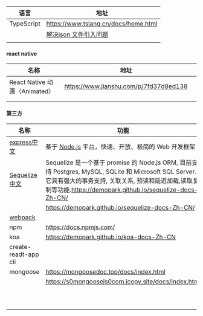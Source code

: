 | 语言       | 地址                                                         |
| ---------- | ------------------------------------------------------------ |
| TypeScript | https://www.tslang.cn/docs/home.html                         |
|            | [解决json 文件引入问题](https://mariusschulz.com/blog/importing-json-modules-in-typescript) |
|            |                                                              |



#### react native 

| 名称                          | 地址                                   |      |
| ----------------------------- | -------------------------------------- | ---- |
| React Native 动画（Animated） | https://www.jianshu.com/p/7fd37d8ed138 |      |
|                               |                                        |      |
|                               |                                        |      |



#### 第三方

| 名称                                                         | 功能                                                         |
| ------------------------------------------------------------ | ------------------------------------------------------------ |
| [express中文](http://www.expressjs.com.cn/)                  | 基于 [Node.js](https://nodejs.org/en/) 平台，快速、开放、极简的 Web 开发框架 |
| [Sequelize中文](https://github.com/demopark/sequelize-docs-Zh-CN) | Sequelize 是一个基于 promise 的 Node.js ORM, 目前支持 Postgres, MySQL, SQLite 和 Microsoft SQL Server. 它具有强大的事务支持, 关联关系, 预读和延迟加载,读取复制等功能.https://demopark.github.io/sequelize-docs-Zh-CN/ |
|                                                              | https://demopark.github.io/sequelize-docs-Zh-CN/             |
| [webpack](https://webpack.docschina.org/)                    |                                                              |
| npm                                                          | https://docs.npmjs.com/                                      |
| koa                                                          | https://demopark.github.io/koa-docs-Zh-CN                    |
| create-readt-app cli                                         |                                                              |
| mongoose                                                     | https://mongoosedoc.top/docs/index.html                      |
|                                                              | https://s0mongoosejs0com.icopy.site/docs/index.html          |
|                                                              |                                                              |
|                                                              |                                                              |
|                                                              |                                                              |
|                                                              |                                                              |
|                                                              |                                                              |
|                                                              |                                                              |
|                                                              |                                                              |
|                                                              |                                                              |
|                                                              |                                                              |
|                                                              |                                                              |

